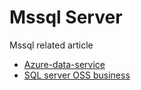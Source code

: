 # Mssql Server
Mssql related article 

- [Azure-data-service](azure-data-service/README.md)
- [SQL server OSS business](oss)
